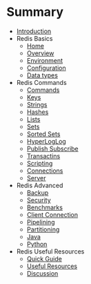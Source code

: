 # Summary

* [Introduction](README.md)
* Redis Basics
    * [Home](./ch01.md)
    * [Overview](./ch02.md)
    * [Environment](./ch03.md)
    * [Configuration](./ch04.md)
    * [Data types](./ch05.md)
* Redis Commands
    * [Commands](./ch06.md)
    * [Keys](./ch07.md)
    * [Strings](./ch08.md)
    * [Hashes]()
    * [Lists]()
    * [Sets]()
    * [Sorted Sets]()
    * [HyperLogLog]()
    * [Publish Subscribe]()
    * [Transactins]()
    * [Scripting]()
    * [Connections]()
    * [Server]()
* Redis Advanced
    * [Backup]()
    * [Security]()
    * [Benchmarks]()
    * [Client Connection]()
    * [Pipelining]()
    * [Partitioning]()
    * [Java]()
    * [Python]()
* Redis Useful Resources
    * [Quick Guide]()
    * [Useful Resources]()
    * [Discussion]()
